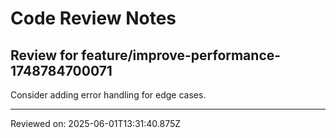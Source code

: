 # Code Review Notes

## Review for feature/improve-performance-1748784700071

Consider adding error handling for edge cases.

---
Reviewed on: 2025-06-01T13:31:40.875Z